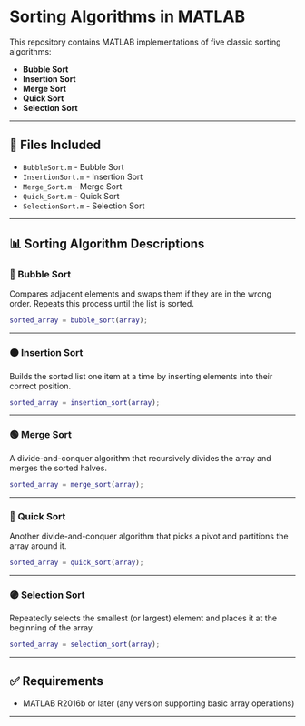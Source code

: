# Sorting Algorithms in MATLAB

This repository contains MATLAB implementations of five classic sorting algorithms:

- **Bubble Sort**
- **Insertion Sort**
- **Merge Sort**
- **Quick Sort**
- **Selection Sort**

---

## 📁 Files Included

- `BubbleSort.m` - Bubble Sort
- `InsertionSort.m` - Insertion Sort
- `Merge_Sort.m` - Merge Sort
- `Quick_Sort.m` - Quick Sort
- `SelectionSort.m` - Selection Sort

---

## 📊 Sorting Algorithm Descriptions

### 🔵 Bubble Sort

Compares adjacent elements and swaps them if they are in the wrong order. Repeats this process until the list is sorted.

```matlab
sorted_array = bubble_sort(array);
```

---

### 🟠 Insertion Sort

Builds the sorted list one item at a time by inserting elements into their correct position.

```matlab
sorted_array = insertion_sort(array);
```

---

### 🟢 Merge Sort

A divide-and-conquer algorithm that recursively divides the array and merges the sorted halves.

```matlab
sorted_array = merge_sort(array);
```

---

### 🔴 Quick Sort

Another divide-and-conquer algorithm that picks a pivot and partitions the array around it.

```matlab
sorted_array = quick_sort(array);
```

---

### 🟣 Selection Sort

Repeatedly selects the smallest (or largest) element and places it at the beginning of the array.

```matlab
sorted_array = selection_sort(array);
```

---

## ✅ Requirements

- MATLAB R2016b or later (any version supporting basic array operations)

---